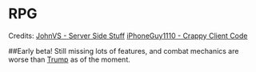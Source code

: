 # RPG
Credits:
<a href='//twitter.com/TheLoneHaxor'>JohnVS - Server Side Stuff</a>
<a href='//twitter.com/iPhoneGuy1101'>iPhoneGuy1110 - Crappy Client Code</a>

##Early beta!
Still missing lots of features, and combat mechanics are worse than <a href='http://pushtrumpoffacliffagain.com/'>Trump</a> as of the moment.
